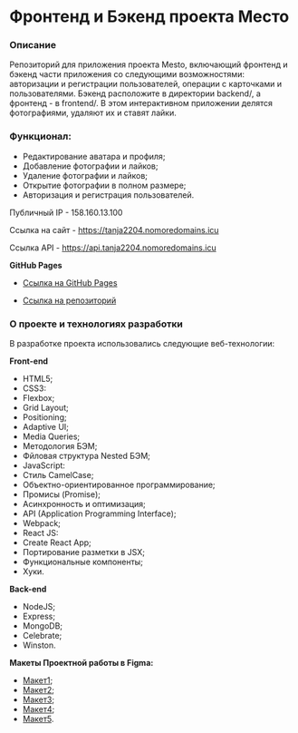 
# Фронтенд и Бэкенд проекта Место

### Описание
Репозиторий для приложения проекта Mesto, включающий фронтенд и бэкенд части приложения со следующими возможностями: авторизации и регистрации пользователей, операции с карточками и пользователями. Бэкенд расположите в директории backend/, а фронтенд - в frontend/. В этом интерактивном приложении делятся фотографиями, удаляют их и ставят лайки.

### Функционал:

* Редактирование аватара и профиля;
* Добавление фотографии и лайков;
* Удаление фотографии и лайков;
* Открытие фотографии в полном размере;
* Авторизация и регистрация пользователей.

Публичный IP - 158.160.13.100

Ссылка на сайт - https://tanja2204.nomoredomains.icu

Ссылка API - https://api.tanja2204.nomoredomains.icu

**GitHub Pages** 
* [Ссылка на GitHub Pages](https://tatia2204.github.io/react-mesto-api-full/)

* [Ссылка на репозиторий](https://github.com/Tatia2204/react-mesto-api-full)

### О проекте и технологиях разработки

В разработке проекта использовались следующие веб-технологии:

**Front-end**
* HTML5;
* CSS3:
* Flexbox;
* Grid Layout;
* Positioning;
* Adaptive UI;
* Media Queries;
* Методология БЭМ;
* Фйловая структура Nested БЭМ;
* JavaScript:
* Стиль CamelCase;
* Объектно-ориентированное программирование;
* Промисы (Promise);
* Асинхронность и оптимизация;
* API (Application Programming Interface);
* Webpack;
* React JS:
* Create React App;
* Портирование разметки в JSX;
* Функциональные компоненты;
* Хуки.

**Back-end**
* NodeJS;
* Express;
* MongoDB;
* Сelebrate;
* Winston.

**Макеты Проектной работы в Figma:**
* [Макет1](https://www.figma.com/file/2cn9N9jSkmxD84oJik7xL7/JavaScript.-Sprint-4?node-id=0%3A1);
* [Макет2](https://www.figma.com/file/bjyvbKKJN2naO0ucURl2Z0/JavaScript.-Sprint-5?node-id=0%3A1);
* [Макет3](https://www.figma.com/file/kRVLKwYG3d1HGLvh7JFWRT/JavaScript.-Sprint-6?node-id=0%3A1);
* [Макет4](https://www.figma.com/file/PSdQFRHoxXJFs2FH8IXViF/JavaScript.-Sprint-9?node-id=0%3A1);
* [Макет5](https://www.figma.com/file/5H3gsn5lIGPwzBPby9jAOo/JavaScript.-Sprint-12?node-id=0%3A1).
